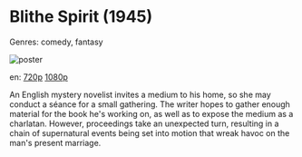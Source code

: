 # Blithe Spirit (1945)

Genres: comedy, fantasy

![poster](http://image.tmdb.org/t/p/w500/qyIje0zSJ8vxCDMPcXpnjCGM8Mc.jpg)

en:
  [720p](magnet:?xt=urn:btih:FE82BFDAE67FC945EAF516EF2F15FBE87060F0B5&tr=udp://glotorrents.pw:6969/announce&tr=udp://tracker.opentrackr.org:1337/announce&tr=udp://torrent.gresille.org:80/announce&tr=udp://tracker.openbittorrent.com:80&tr=udp://tracker.coppersurfer.tk:6969&tr=udp://tracker.leechers-paradise.org:6969&tr=udp://p4p.arenabg.ch:1337&tr=udp://tracker.internetwarriors.net:1337)
  [1080p](magnet:?xt=urn:btih:C7B3E13B25A2CEBA6C2C29B8F0EFFB51F7147741&tr=udp://glotorrents.pw:6969/announce&tr=udp://tracker.opentrackr.org:1337/announce&tr=udp://torrent.gresille.org:80/announce&tr=udp://tracker.openbittorrent.com:80&tr=udp://tracker.coppersurfer.tk:6969&tr=udp://tracker.leechers-paradise.org:6969&tr=udp://p4p.arenabg.ch:1337&tr=udp://tracker.internetwarriors.net:1337)
  


An English mystery novelist invites a medium to his home, so she may conduct a séance for a small gathering. The writer hopes to gather enough material for the book he's working on, as well as to expose the medium as a charlatan. However, proceedings take an unexpected turn, resulting in a chain of supernatural events being set into motion that wreak havoc on the man's present marriage.